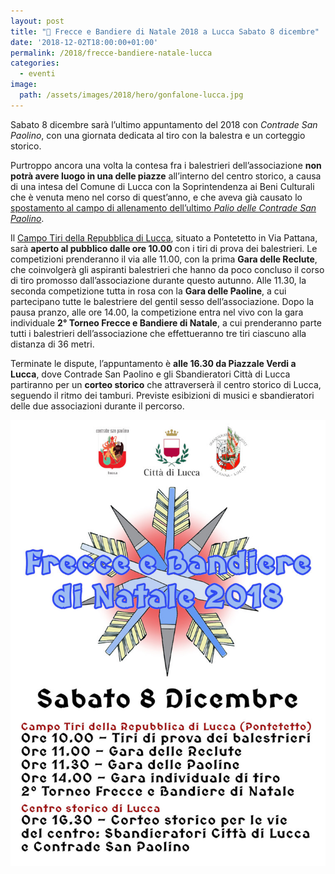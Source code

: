 ```yaml
---
layout: post
title: "📅 Frecce e Bandiere di Natale 2018 a Lucca Sabato 8 dicembre"
date: '2018-12-02T18:00:00+01:00'
permalink: /2018/frecce-bandiere-natale-lucca
categories:
  - eventi
image:
  path: /assets/images/2018/hero/gonfalone-lucca.jpg
---
```


Sabato 8 dicembre sarà l’ultimo appuntamento del 2018 con *Contrade San Paolino*, con una giornata dedicata al tiro con la balestra e un corteggio storico.

<!-- more -->

Purtroppo ancora una volta la contesa fra i balestrieri dell’associazione **non potrà avere luogo in una delle piazze** all’interno del centro storico, a causa di una intesa del Comune di Lucca con la Soprintendenza ai Beni Culturali che è venuta meno nel corso di quest’anno, e che aveva già causato lo [spostamento al campo di allenamento dell’ultimo *Palio delle Contrade San Paolino*](/2018/programma-palio-contrade-san-paolino).

Il [Campo Tiri della Repubblica di Lucca](https://goo.gl/maps/A2X6cugTie82), situato a Pontetetto in Via Pattana, sarà **aperto al pubblico dalle ore 10.00** con i tiri di prova dei balestrieri. Le competizioni prenderanno il via alle 11.00, con la prima **Gara delle Reclute**, che coinvolgerà gli aspiranti balestrieri che hanno da poco concluso il corso di tiro promosso dall’associazione durante questo autunno. Alle 11.30, la seconda competizione tutta in rosa con la **Gara delle Paoline**, a cui partecipano tutte le balestriere del gentil sesso dell’associazione. Dopo la pausa pranzo, alle ore 14.00, la competizione entra nel vivo con la gara individuale **2° Torneo Frecce e Bandiere di Natale**, a cui prenderanno parte tutti i balestrieri dell’associazione che effettueranno tre tiri ciascuno alla distanza di 36 metri.

Terminate le dispute, l’appuntamento è **alle 16.30 da Piazzale Verdi a Lucca**, dove Contrade San Paolino e gli Sbandieratori Città di Lucca partiranno per un **corteo storico** che attraverserà il centro storico di Lucca, seguendo il ritmo dei tamburi. Previste esibizioni di musici e sbandieratori delle due associazioni durante il percorso.

![Locandina con programma della manifestazione](/assets/images/2018/programma-frecce-bandiere-natale-2018.jpg)
